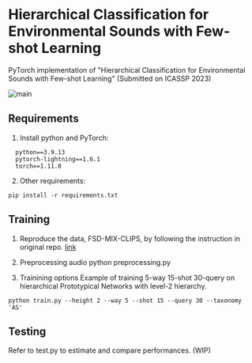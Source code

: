 # Hierarchical Classification for Environmental Sounds with Few-shot Learning

PyTorch implementation of "Hierarchical Classification for Environmental Sounds with Few-shot Learning" (Submitted on ICASSP 2023)

![main](https://user-images.githubusercontent.com/116733923/201276769-dda3e4f8-24d6-4b17-89de-84f43cb17df5.png)

## Requirements
1. Install python and PyTorch:
```
  python==3.9.13
  pytorch-lightning==1.6.1
  torch==1.11.0
```
2. Other requirements:
```
pip install -r requirements.txt
```

## Training 
1. Reproduce the data, FSD-MIX-CLIPS, by following the instruction in original repo. [link](https://github.com/wangyu/rethink-audio-fsl#dataset)

2. Preprocessing audio
python preprocessing.py

3. Trainining options
Example of training 5-way 15-shot 30-query on hierarchical Prototypical Networks with level-2 hierarchy.
```
python train.py --height 2 --way 5 --shot 15 --query 30 --taxonomy 'AS' 
```

## Testing
Refer to test.py to estimate and compare performances. (WIP)
